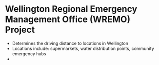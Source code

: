 # Wellington Regional Emergency Management Office (WREMO) Project

* Determines the driving distance to locations in Wellington
* Locations include: supermarkets, water distribution points, community emergency hubs
* 
